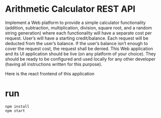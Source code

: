 # Arithmetic Calculator REST API

Implement a Web platform to provide a simple calculator functionality (addition, subtraction, multiplication, division, square root, and a random string generation) where each functionality will have a separate cost per request.
User’s will have a starting credit/balance. Each request will be deducted from the user’s balance. If the user’s balance isn’t enough to cover the request cost, the request shall be denied.
This Web application and its UI application should be live (on any platform of your choice). They should be ready to be configured and used locally for any other developer (having all instructions written for this purpose).

Here is the react frontend of this application

# run

```
npm install
npm start
```